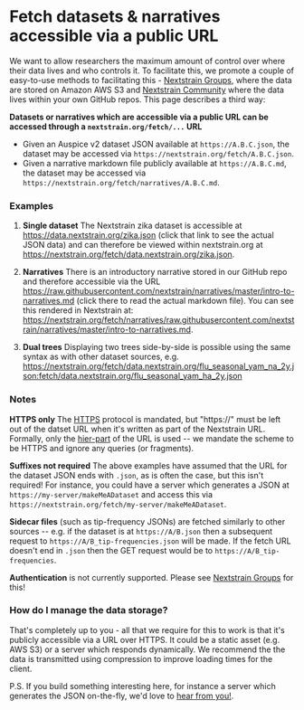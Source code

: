 # Fetch datasets & narratives accessible via a public URL

We want to allow researchers the maximum amount of control over where their data lives and who controls it.
To facilitate this, we promote a couple of easy-to-use methods to facilitating this - [Nextstrain Groups](./nextstrain-groups), where the data are stored on Amazon AWS S3 and [Nextstrain Community](./community-builds) where the data lives within your own GitHub repos. 
This page describes a third way:

**Datasets or narratives which are accessible via a public URL can be accessed through a `nextstrain.org/fetch/...` URL**

* Given an Auspice v2 dataset JSON available at `https://A.B.C.json`, the dataset may be accessed via `https://nextstrain.org/fetch/A.B.C.json`.
* Given a narrative markdown file publicly available at `https://A.B.C.md`, the dataset may be accessed via `https://nextstrain.org/fetch/narratives/A.B.C.md`.


### Examples

1. **Single dataset** The Nextstrain zika dataset is accessible at https://data.nextstrain.org/zika.json (click that link to see the actual JSON data)
and can therefore be viewed within nextstrain.org at https://nextstrain.org/fetch/data.nextstrain.org/zika.json.

2. **Narratives** There is an introductory narrative stored in our GitHub repo and therefore accessible via the URL https://raw.githubusercontent.com/nextstrain/narratives/master/intro-to-narratives.md (click there to read the actual markdown file).
You can see this rendered in Nextstrain at: https://nextstrain.org/fetch/narratives/raw.githubusercontent.com/nextstrain/narratives/master/intro-to-narratives.md.

3. **Dual trees** Displaying two trees side-by-side is possible using the same syntax as with other dataset sources, e.g. https://nextstrain.org/fetch/data.nextstrain.org/flu_seasonal_yam_na_2y.json:fetch/data.nextstrain.org/flu_seasonal_yam_ha_2y.json



### Notes

**HTTPS only** The [HTTPS](https://developer.mozilla.org/en-US/docs/Glossary/https) protocol is mandated, but "https://" must be left out of the datset URL when it's written as part of the Nextstrain URL.
Formally, only the [hier-part](https://tools.ietf.org/html/rfc3986#section-3) of the URL is used -- we mandate the scheme to be HTTPS and ignore any queries (or fragments).

**Suffixes not required** The above examples have assumed that the URL for the dataset JSON ends with `.json`, as is often the case, but this isn't required! For instance, you could have a server which generates a JSON at `https://my-server/makeMeADataset` and access this via `https://nextstrain.org/fetch/my-server/makeMeADataset`.

**Sidecar files** (such as tip-frequency JSONs) are fetched similarly to other sources -- e.g. if the dataset is at `https://A/B.json` then a subsequent request to `https://A/B_tip-frequencies.json` will be made. 
If the fetch URL doesn't end in `.json` then the GET request would be to `https://A/B_tip-frequencies`.

**Authentication** is not currently supported. Please see [Nextstrain Groups](./nextstrain-groups) for this!



### How do I manage the data storage?

That's completely up to you - all that we require for this to work is that it's publicly accessible via a URL over HTTPS. 
It could be a static asset (e.g. AWS S3) or a server which responds dynamically.
We recommend the the data is transmitted using compression to improve loading times for the client.

P.S. If you build something interesting here, for instance a server which generates the JSON on-the-fly, we'd love to [hear from you!](mailto:hello@nextstrain.org).


